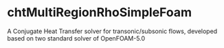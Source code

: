 # chtMultiRegionRhoSimpleFoam
A Conjugate Heat Transfer solver for transonic/subsonic flows, developed based on two standard solver of OpenFOAM-5.0
